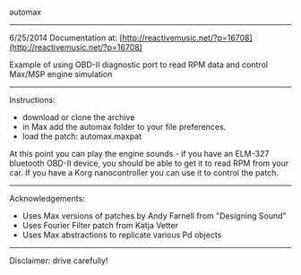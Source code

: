 automax

---

6/25/2014 Documentation at: [http://reactivemusic.net/?p=16708](http://reactivemusic.net/?p=16708)

Example of using OBD-II diagnostic port to read RPM data and control Max/MSP engine simulation

---

Instructions:

- download or clone the archive
- in Max add the automax folder to your file preferences.
- load the patch: automax.maxpat

At this point you can play the engine sounds - if you have an ELM-327 bluetooth OBD-II device, you should be able to get it to read RPM from your car. If you have a Korg nanocontroller you can use it to control the patch.

---

Acknowledgements:

- Uses Max versions of patches by Andy Farnell from "Designing Sound"
- Uses Fourier Filter patch from Katja Vetter
- Uses Max abstractions to replicate various Pd objects 

---

Disclaimer: drive carefully!
  